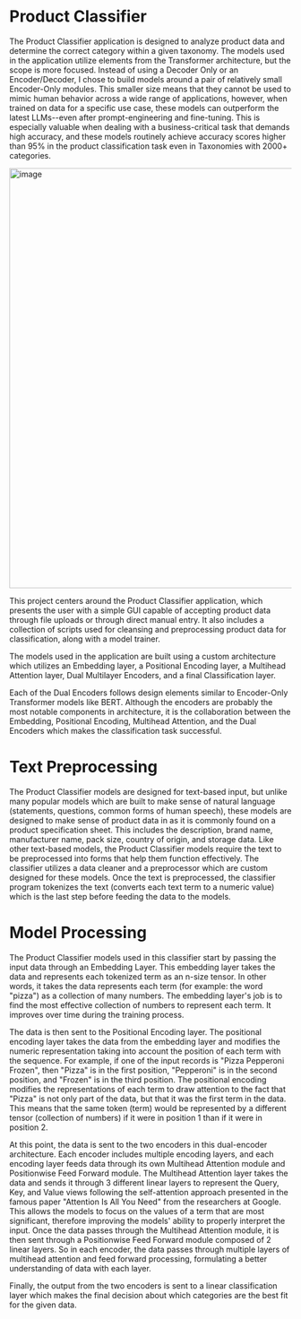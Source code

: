 # Product Classifier

The Product Classifier application is designed to analyze product data and determine the correct category 
within a given taxonomy.  The models used in the application utilize elements from the Transformer architecture, 
but the scope is more focused.  Instead of using a Decoder Only or an Encoder/Decoder, I chose to build models 
around a pair of relatively small Encoder-Only modules.  This smaller size means that they cannot be used to 
mimic human behavior across a wide range of applications, however, when trained on data for a specific use case, 
these models can outperform the latest LLMs--even after prompt-engineering and fine-tuning.  This is 
especially valuable when dealing with a business-critical task that demands high accuracy, and these models
routinely achieve accuracy scores higher than 95% in the product classification task even in Taxonomies with 
2000+ categories.  

<img width="861" height="750" alt="image" src="https://github.com/user-attachments/assets/ddbf37f4-eae1-45d1-adb9-bc103e95a4a2" />

This project centers around the Product Classifier application, which presents the user with a simple GUI capable
of accepting product data through file uploads or through direct manual entry.  It also includes a collection of 
scripts used for cleansing and preprocessing product data for classification, along with a model trainer.  

The models used in the application are built using a custom architecture which utilizes an Embedding layer, a
Positional Encoding layer, a Multihead Attention layer, Dual Multilayer Encoders, and a final Classification layer.

Each of the Dual Encoders follows design elements similar to Encoder-Only Transformer models like BERT.  Although the
encoders are probably the most notable components in architecture, it is the collaboration between the Embedding,
Positional Encoding, Multihead Attention, and the Dual Encoders which makes the classification task successful.

# Text Preprocessing

The Product Classifier models are designed for text-based input, but unlike many popular models which are built to
make sense of natural language (statements, questions, common forms of human speech), these models are designed to make
sense of product data in as it is commonly found on a product specification sheet.  This includes the description, brand
name, manufacturer name, pack size, country of origin, and storage data.  Like other text-based models, the Product
Classifier models require the text to be preprocessed into forms that help them function effectively.  The classifier
utilizes a data cleaner and a preprocessor which are custom designed for these models.  Once the text is preprocessed,
the classifier program tokenizes the text (converts each text term to a numeric value) which is the last step before
feeding the data to the models.

# Model Processing

The Product Classifier models used in this classifier start by passing the input data through an Embedding Layer.
This embedding layer takes the data and represents each tokenized term as an n-size tensor.  In other words, it takes
the data represents each term (for example: the word "pizza") as a collection of many numbers.  The embedding layer's
job is to find the most effective collection of numbers to represent each term.  It improves over time during the
training process.

The data is then sent to the Positional Encoding layer.  The positional encoding layer takes the data from the embedding
layer and modifies the numeric representation taking into account the position of each term with the sequence.  For
example, if one of the input records is "Pizza Pepperoni Frozen", then "Pizza" is in the first position, "Pepperoni" is
in the second position, and "Frozen" is in the third position.  The positional encoding modifies the representations of
each term to draw attention to the fact that "Pizza" is not only part of the data, but that it was the first term in the
data.  This means that the same token (term) would be represented by a different tensor (collection of numbers) if it
were in position 1 than if it were in position 2.

At this point, the data is sent to the two encoders in this dual-encoder architecture.  Each encoder includes multiple
encoding layers, and each encoding layer feeds data through its own Multihead Attention module and Positionwise Feed
Forward module.  The Multihead Attention layer takes the data and sends it through 3 different linear layers to
represent the Query, Key, and Value views following the self-attention approach presented in the famous paper
"Attention Is All You Need" from the researchers at Google.  This allows the models to focus on the values of a term
that are most significant, therefore improving the models' ability to properly interpret the input.  Once the data
passes through the Multihead Attention module, it is then sent through a Positionwise Feed Forward module composed of
2 linear layers.  So in each encoder, the data passes through multiple layers of multihead attention and feed forward
processing, formulating a better understanding of data with each layer.

Finally, the output from the two encoders is sent to a linear classification layer which makes the final decision
about which categories are the best fit for the given data.
